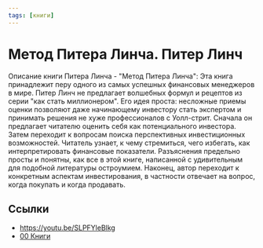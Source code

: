 ```yaml
---
tags: [книги]
---
```

# Метод Питера Линча. Питер Линч

Описание книги Питера Линча - "Метод Питера Линча": Эта книга принадлежит перу одного из самых успешных финансовых менеджеров в мире. Питер Линч не предлагает волшебных формул и рецептов из серии "как стать миллионером". Его идея проста: несложные приемы оценки позволяют даже начинающему инвестору стать экспертом и принимать решения не хуже профессионалов с Уолл-стрит. Сначала он предлагает читателю оценить себя как потенциального инвестора. Затем переходит к вопросам поиска перспективных инвестиционных возможностей. Читатель узнает, к чему стремиться, чего избегать, как интерпретировать финансовые показатели. Разъяснения предельно просты и понятны, как все в этой книге, написанной с удивительным для подобной литературы остроумием. Наконец, автор переходит к конкретным аспектам инвестирования, в частности отвечает на вопрос, когда покупать и когда продавать.

## Ссылки

* https://youtu.be/SLPFYleBlkg
* [00 Книги](00%20%D0%9A%D0%BD%D0%B8%D0%B3%D0%B8.md)